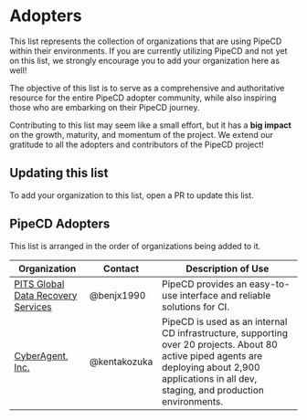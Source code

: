 # Adopters

This list represents the collection of organizations that are using PipeCD within their environments. If you are currently utilizing PipeCD and not yet on this list, we strongly encourage you to add your organization here as well!

The objective of this list is to serve as a comprehensive and authoritative resource for the entire PipeCD adopter community, while also inspiring those who are embarking on their PipeCD journey.

Contributing to this list may seem like a small effort, but it has a **big impact** on the growth, maturity, and momentum of the project. We extend our gratitude to all the adopters and contributors of the PipeCD project!

## Updating this list

To add your organization to this list, open a PR to update this list.

## PipeCD Adopters

This list is arranged in the order of organizations being added to it.

| Organization | Contact | Description of Use |
| --- | --- | --- |
| [PITS Global Data Recovery Services](https://www.pitsdatarecovery.net/) | @benjx1990 | PipeCD provides an easy-to-use interface and reliable solutions for CI. |
| [CyberAgent, Inc.](https://www.cyberagent.co.jp/) | @kentakozuka | PipeCD is used as an internal CD infrastructure, supporting over 20 projects. About 80 active piped agents are deploying about 2,900 applications in all dev, staging, and production environments. |
